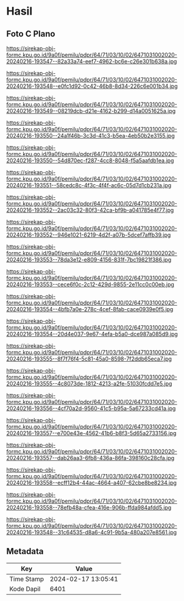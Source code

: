 # Hasil

## Foto C Plano

https://sirekap-obj-formc.kpu.go.id/9a0f/pemilu/pdpr/64/71/03/10/02/6471031002020-20240216-193547--82a33a74-eef7-4962-bc6e-c26e301b638a.jpg

https://sirekap-obj-formc.kpu.go.id/9a0f/pemilu/pdpr/64/71/03/10/02/6471031002020-20240216-193548--e0fc1d92-0c42-46b8-8d34-226c6e001b34.jpg

https://sirekap-obj-formc.kpu.go.id/9a0f/pemilu/pdpr/64/71/03/10/02/6471031002020-20240216-193549--08219dcb-d21e-4162-b299-d14a0051625a.jpg

https://sirekap-obj-formc.kpu.go.id/9a0f/pemilu/pdpr/64/71/03/10/02/6471031002020-20240216-193550--24a1f46b-3c3d-41c3-b5ea-4eb50b2e3155.jpg

https://sirekap-obj-formc.kpu.go.id/9a0f/pemilu/pdpr/64/71/03/10/02/6471031002020-20240216-193550--54d870ec-f287-4cc8-8048-f5a5aafdb1ea.jpg

https://sirekap-obj-formc.kpu.go.id/9a0f/pemilu/pdpr/64/71/03/10/02/6471031002020-20240216-193551--58cedc8c-4f3c-4f4f-ac6c-05d7d1cb231a.jpg

https://sirekap-obj-formc.kpu.go.id/9a0f/pemilu/pdpr/64/71/03/10/02/6471031002020-20240216-193552--2ac03c32-80f3-42ca-bf9b-a041785e4f77.jpg

https://sirekap-obj-formc.kpu.go.id/9a0f/pemilu/pdpr/64/71/03/10/02/6471031002020-20240216-193552--946e1021-6219-4d2f-a07b-5dcef7affb39.jpg

https://sirekap-obj-formc.kpu.go.id/9a0f/pemilu/pdpr/64/71/03/10/02/6471031002020-20240216-193553--78da3e12-e809-4156-831f-7bc19821f386.jpg

https://sirekap-obj-formc.kpu.go.id/9a0f/pemilu/pdpr/64/71/03/10/02/6471031002020-20240216-193553--cece6f0c-2c12-429d-9855-2e11cc0c00eb.jpg

https://sirekap-obj-formc.kpu.go.id/9a0f/pemilu/pdpr/64/71/03/10/02/6471031002020-20240216-193554--4bfb7a0e-278c-4cef-8fab-cace0939e0f5.jpg

https://sirekap-obj-formc.kpu.go.id/9a0f/pemilu/pdpr/64/71/03/10/02/6471031002020-20240216-193554--20d4e037-9e67-4efa-b5a0-dce987a085d9.jpg

https://sirekap-obj-formc.kpu.go.id/9a0f/pemilu/pdpr/64/71/03/10/02/6471031002020-20240216-193555--8f7f76f4-5c81-45a0-8598-7f2ddb65eca7.jpg

https://sirekap-obj-formc.kpu.go.id/9a0f/pemilu/pdpr/64/71/03/10/02/6471031002020-20240216-193555--4c8073de-1812-4213-a2fe-51030fcdd7e5.jpg

https://sirekap-obj-formc.kpu.go.id/9a0f/pemilu/pdpr/64/71/03/10/02/6471031002020-20240216-193556--4cf70a2d-9560-41c5-b95a-5a67233cd41a.jpg

https://sirekap-obj-formc.kpu.go.id/9a0f/pemilu/pdpr/64/71/03/10/02/6471031002020-20240216-193557--e700e43e-4562-41b6-b8f3-5d65a2733156.jpg

https://sirekap-obj-formc.kpu.go.id/9a0f/pemilu/pdpr/64/71/03/10/02/6471031002020-20240216-193557--dab26aa3-6fb8-436a-86fa-398160c28cfa.jpg

https://sirekap-obj-formc.kpu.go.id/9a0f/pemilu/pdpr/64/71/03/10/02/6471031002020-20240216-193558--ecff12b4-44ac-4664-a407-62cbe8be8234.jpg

https://sirekap-obj-formc.kpu.go.id/9a0f/pemilu/pdpr/64/71/03/10/02/6471031002020-20240216-193558--78efb48a-cfea-416e-906b-ffda984afdd5.jpg

https://sirekap-obj-formc.kpu.go.id/9a0f/pemilu/pdpr/64/71/03/10/02/6471031002020-20240216-193548--31c64535-d8a6-4c91-9b5a-480a207e8561.jpg


## Metadata

| Key        | Value               |
| ---------- | ------------------- |
| Time Stamp | 2024-02-17 13:05:41 |
| Kode Dapil | 6401                |



